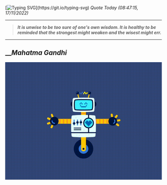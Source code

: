 [![Typing SVG](https://readme-typing-svg.herokuapp.com?font=Press+Start+2P&color=C2F784&size=35&width=900&height=100&lines=Hello+World%2C+I'm+Hung+!)](https://git.io/typing-svg) 
 _Quote Today (08:47:15, 17/11/2022)_
___
>**_It is unwise to be too sure of one's own wisdom. It is healthy to be reminded that the strongest might weaken and the wisest might err._**
___

## __**_Mahatma Gandhi_**

![RobotDance](src/assets/images/robot-dancing-dribble.gif?style=center)

